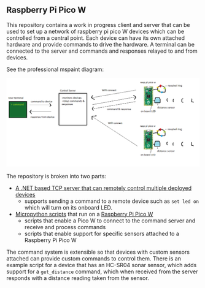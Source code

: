## Raspberry Pi Pico W

This repository contains a work in progress client and server that can be used to set up a network of raspberry pi pico W devices which can be controlled from a central point. Each device can have its own attached hardware and provide commands to drive the hardware. A terminal can be connected to the server and commands and responses relayed to and from devices.

See the professional mspaint diagram:

![Architecture](/arch.png)

The repository is broken into two parts:
- [A .NET based TCP server that can remotely control multiple deployed devices](./Server/README.md) 
  - supports sending a command to a remote device such as `set led on` which will turn on its onboard LED.
- [Micropython scripts](./Device/README.md) that run on a [Raspberry Pi Pico W](https://www.raspberrypi.com/documentation/microcontrollers/raspberry-pi-pico.html)
  - scripts that enable a Pico W to connect to the command server and receive and process commands
  - scripts that enable support for specific sensors attached to a Raspberry Pi Pico W

The command system is extensible so that devices with custom sensors attached can provide custom commands to control them. There is an example script for a device that has an HC-SR04 sonar sensor, which adds support for a `get_distance` command, which when received from the server responds with a distance reading taken from the sensor.
